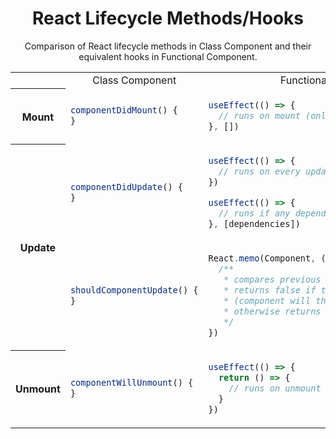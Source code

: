 <h1 align="center"><strong>React Lifecycle Methods/Hooks</strong></h1>
<p align="center">Comparison of React lifecycle methods in Class Component and their equivalent hooks in Functional Component.</p>

<table align="center">
<tr>
  <th></th> 
  <td align="center"> Class Component </td>
  <td align="center"> Functional Component </td>
</tr>
  
<tr></tr>

<tr>
<th>Mount</th>
<td>

```js
componentDidMount() {
}
```

</td>
<td>

```js
useEffect(() => {
  // runs on mount (only once)
}, [])
```

</td>
</tr>

<tr></tr>

<tr>
<th rowspan="3"> Update </th>
<td>

```js
componentDidUpdate() {
}
```

</td>
<td>

```js
useEffect(() => {
  // runs on every update
})
```

```js
useEffect(() => {
  // runs if any dependency changes
}, [dependencies])
```

</td>
</tr>

<tr></tr>
<tr>
<td>

```js
shouldComponentUpdate() {
}
```

</td>
<td>

```js
React.memo(Component, (prevProps, nextProps) => {
  /**
   * compares previous and next props
   * returns false if they are not same
   * (component will then re-render)
   * otherwise returns true
   */
})
```

</td>
</tr>

<tr></tr>

<tr>
<th>Unmount</th>
<td>

```js
componentWillUnmount() {
}
```

</td>
<td>

```js
useEffect(() => {
  return () => {
    // runs on unmount (only once)
  }
})
```

</td>
</tr>
</table>
